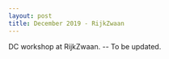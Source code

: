 ```yaml
---
layout: post
title: December 2019 - RijkZwaan
---
```

DC workshop at RijkZwaan. -- To be updated.
